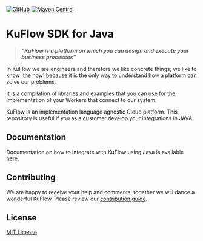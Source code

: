 [![GitHub](https://img.shields.io/github/license/kuflow/kuflow-sdk-java?label=License)](https://github.com/kuflow/kuflow-sdk-java/blob/master/LICENSE)
[![Maven Central](https://img.shields.io/maven-central/v/com.kuflow/kuflow-sdk?label=Maven%20Central)](https://central.sonatype.com/namespace/com.kuflow)

# KuFlow SDK for Java

> ***"KuFlow is a platform on which you can design and execute your business processes"***

In KuFlow we are engineers and therefore we like concrete things; we like to know 'the how' because it is the only way to understand how a platform can solve our problems.

It is a compilation of libraries and examples that you can use for the implementation of your Workers that connect to our system. 

KuFlow is an implementation language agnostic Cloud platform. This repository is useful if you as a customer develop your integrations in JAVA.

## Documentation

Documentation on how to integrate with KuFlow using Java is available [here](https://docs.kuflow.com/developers/guides/java).

## Contributing

We are happy to receive your help and comments, together we will dance a wonderful KuFlow. Please review our [contribution guide](CONTRIBUTING.md).

## License

[MIT License](https://github.com/kuflow/kuflow-engine-client-java/blob/master/LICENSE)

